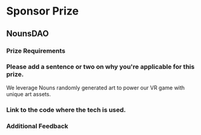 # Sponsor Prize

## NounsDAO

### Prize Requirements
    
### Please add a sentence or two on why you're applicable for this prize.
We leverage Nouns randomly generated art to power our VR game with unique art assets.

### Link to the code where the tech is used.

### Additional Feedback
